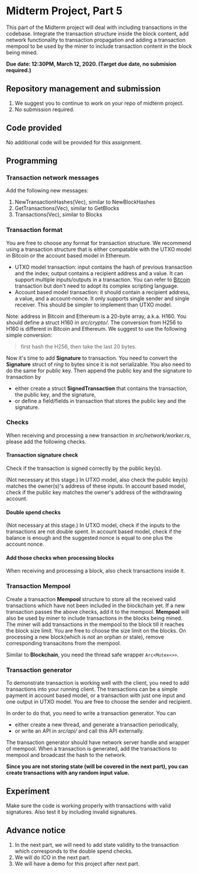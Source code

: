 # Midterm Project, Part 5

This part of the Midterm project will deal with including transactions in the codebase. Integrate the transaction structure inside the block content, add network functionality to transaction propagation and adding a transaction mempool to be used by the miner to include transaction content in the block being mined.

**Due date: 12:30PM, March 12, 2020. (Target due date, no submision required.)**

## Repository management and submission

1. We suggest you to continue to work on your repo of midterm project. 
2. No submission required.

## Code provided
No additional code will be provided for this assignment.

## Programming

### Transaction network messages

Add the following new messages:
1. NewTransactionHashes(Vec<H256>), similar to NewBlockHashes
2. GetTransactions(Vec<H256>), similar to GetBlocks
3. Transactions(Vec<Transaciton>), similar to Blocks

### Transaction format

You are free to choose any format for transaction structure. We recommend using a transaction structure that is either compatable with the UTXO model in Bitcoin or the account based model in Ethereum. 

- UTXO model transaction: input contains the hash of previous transaction and the index; output contains a recipient address and a value. It can support multiple inputs/outputs in a transaction. You can refer to [Bitcoin](https://en.bitcoin.it/wiki/Transaction) transaction but don't need to adopt its complex scripting language.
- Account based model transaction: it should contain a recipient address, a value, and a account-nonce. It only supports single sender and single receiver. This should be simpler to implement than UTXO model.

Note: address in Bitcoin and Ethereum is a 20-byte array, a.k.a. H160. You should define a struct H160 in *src/crypto/*. The conversion from H256 to H160 is different in Bitcoin and Ethereum. We suggest to use the following simple conversion:

> first hash the H256, then take the last 20 bytes.

Now it's time to add **Signature** to transaction. You need to convert the **Signature** struct of *ring* to bytes since it is not serializable. You also need to do the same for public key. Then append the public key and the signature to transaction by
- either create a struct **SignedTransaction** that contains the transaction, the public key, and the signature,
- or define a field/fields in transaction that stores the public key and the signature.

### Checks
When receiving and processing a new transaction in *src/network/worker.rs*, please add the following checks.

#### Transaction signature check

Check if the transaction is signed correctly by the public key(s). 

(Not necessary at this stage.) In UTXO model, also check the public key(s) matches the owner(s)'s address of these inputs. In account based model, check if the public key matches the owner's address of the withdrawing account.

#### Double spend checks

(Not necessary at this stage.) In UTXO model, check if the inputs to the transactions are not double spent. In account based model, check if the balance is enough and the suggested nonce is equal to one plus the account nonce.

#### Add those checks when processing blocks

When receiving and processing a block, also check transactions inside it.

### Transaction Mempool

Create a transaction **Mempool** structure to store all the received valid transactions which have not been included in the blockchain yet.
If a new transaction passes the above checks, add it to the mempool.
**Mempool** will also be used by miner to include transactions in the blocks being mined. The miner will add transactions in the mempool to the block till it reaches the block size limit. You are free to choose the size limit on the blocks. On processing a new block(which is not an orphan or stale), remove corresponding transacitons from the mempool.

Similar to **Blockchain**, you need the thread safe wrapper `Arc<Mutex<>>`.
### Transaction generator

To demonstrate transaction is working well with the client, you need to add transactions into your running client. The transactions can be a simple payment in account based model, or a transaction with just one input and one output in UTXO model. You are free to choose the sender and recipient.

In order to do that, you need to write a transaction generator. You can
- either create a new thread, and generate a transaction periodically,
- or write an API in *src/api/* and call this API externally.

The transaction generator should have network server handle and wrapper of mempool. When a transaction is generated, add the transactions to mempool and broadcast the hash to the network.

**Since you are not storing state (will be covered in the next part), you can create transactions with any random input value.**

## Experiment

Make sure the code is working properly with transactions with valid signatures. Also test it by including invalid signatures.

## Advance notice
1. In the next part, we will need to add state validity to the transaction which corresponds to the double spend checks.
2. We will do ICO in the next part.
3. We will have a demo for this project after next part.
